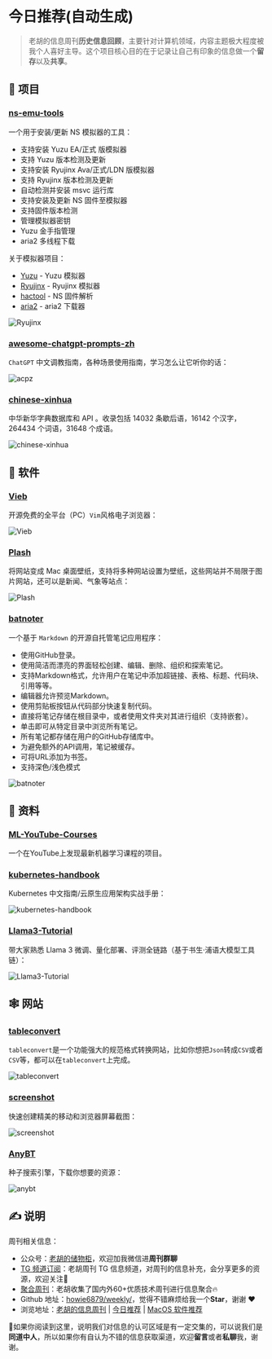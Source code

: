 # 今日推荐(自动生成)

> 老胡的信息周刊**历史信息回顾**，主要针对计算机领域，内容主题极大程度被我个人喜好主导。这个项目核心目的在于记录让自己有印象的信息做一个**留存**以及**共享**。


## 🎯 项目 

### [ns-emu-tools](https://github.com/triwinds/ns-emu-tools)

一个用于安装/更新 NS 模拟器的工具：
- 支持安装 Yuzu EA/正式 版模拟器
- 支持 Yuzu 版本检测及更新
- 支持安装 Ryujinx Ava/正式/LDN 版模拟器
- 支持 Ryujinx 版本检测及更新
- 自动检测并安装 msvc 运行库
- 支持安装及更新 NS 固件至模拟器
- 支持固件版本检测
- 管理模拟器密钥
- Yuzu 金手指管理
- aria2 多线程下载

关于模拟器项目：
- [Yuzu](https://github.com/yuzu-emu/yuzu)  \- Yuzu 模拟器
- [Ryujinx](https://github.com/Ryujinx/Ryujinx)  \- Ryujinx 模拟器
- [hactool](https://github.com/SciresM/hactool)  \- NS 固件解析
- [aria2](https://github.com/aria2/aria2)  \- aria2 下载器

![Ryujinx](https://images-1252557999.file.myqcloud.com/uPic/Ryujinx.png) 

### [awesome-chatgpt-prompts-zh](https://github.com/PlexPt/awesome-chatgpt-prompts-zh)

`ChatGPT` 中文调教指南，各种场景使用指南，学习怎么让它听你的话：

![acpz](https://images-1252557999.file.myqcloud.com/uPic/acpz.jpg) 

### [chinese-xinhua](https://github.com/pwxcoo/chinese-xinhua)

中华新华字典数据库和 API 。收录包括 14032 条歇后语，16142 个汉字，264434 个词语，31648 个成语。

![chinese-xinhua](https://images-1252557999.file.myqcloud.com/uPic/pOd5nk.png) 

## 🤖 软件 

### [Vieb](https://vieb.dev/)

开源免费的全平台（PC）`Vim`风格电子浏览器：

![Vieb](https://images-1252557999.file.myqcloud.com/uPic/BqyWaK.png) 

### [Plash](https://github.com/sindresorhus/Plash)

将网站变成 Mac 桌面壁纸，支持将多种网站设置为壁纸，这些网站并不局限于图片网站，还可以是新闻、气象等站点：

![Plash](https://images-1252557999.file.myqcloud.com/uPic/Plash.jpeg) 

### [batnoter](https://github.com/batnoter/batnoter)

一个基于 `Markdown` 的开源自托管笔记应用程序：

- 使用GitHub登录。
- 使用简洁而漂亮的界面轻松创建、编辑、删除、组织和探索笔记。
- 支持Markdown格式，允许用户在笔记中添加超链接、表格、标题、代码块、引用等等。
- 编辑器允许预览Markdown。
- 使用剪贴板按钮从代码部分快速复制代码。
- 直接将笔记存储在根目录中，或者使用文件夹对其进行组织（支持嵌套）。
- 单击即可从特定目录中浏览所有笔记。
- 所有笔记都存储在用户的GitHub存储库中。
- 为避免额外的API调用，笔记被缓存。
- 可将URL添加为书签。
- 支持深色/浅色模式

![batnoter](https://images-1252557999.file.myqcloud.com/uPic/batnoter.jpg) 

## 👀 资料 

### [ML-YouTube-Courses](https://github.com/dair-ai/ML-YouTube-Courses)

一个在YouTube上发现最新机器学习课程的项目。 

### [kubernetes-handbook](https://lib.jimmysong.io/kubernetes-handbook/)

Kubernetes 中文指南/云原生应用架构实战手册：

![kubernetes-handbook](https://images-1252557999.file.myqcloud.com/uPic/kubernetes-handbook.jpg) 

### [Llama3-Tutorial](https://github.com/SmartFlowAI/Llama3-Tutorial)

带大家熟悉 Llama 3 微调、量化部署、评测全链路（基于书生·浦语大模型工具链）：

![Llama3-Tutorial](https://images-1252557999.file.myqcloud.com/uPic/Llama3-Tutorial.jpg) 

## 🕸 网站 

### [tableconvert](https://tableconvert.com/)

`tableconvert`是一个功能强大的规范格式转换网站，比如你想把`Json`转成`CSV`或者`CSV`等，都可以在`tableconvert`上完成。

![tableconvert](https://images-1252557999.file.myqcloud.com/uPic/ruTm94.png) 

### [screenshot](https://screenshot.rocks/)

快速创建精美的移动和浏览器屏幕截图：

![screenshot](https://images-1252557999.file.myqcloud.com/uPic/screenshot.jpg) 

### [AnyBT](https://anybt.eth.limo/)

种子搜索引擎，下载你想要的资源：

![anybt](https://images-1252557999.file.myqcloud.com/uPic/anybt.jpg) 

## ✍️ 说明

周刊相关信息：

- 公众号：[老胡的储物柜](https://images-1252557999.file.myqcloud.com/uPic/ETIbMe.jpg)，欢迎加我微信进**周刊群聊**
- [TG 频道订阅](https://t.me/howie_weekly)：老胡周刊 TG 信息频道，对周刊的信息补充，会分享更多的资源，欢迎关注👏
- [聚合周刊](https://www.fre321.com/weekly)：老胡收集了国内外60+优质技术周刊进行信息聚合🔥
- Github 地址：[howie6879/weekly/](https://github.com/howie6879/weekly/)，觉得不错麻烦给我一个**Star**，谢谢 ❤️
- 浏览地址：[老胡的信息周刊](https://weekly.howie6879.com) | [今日推荐](https://weekly.howie6879.com/recommend/index.html) | [MacOS 软件推荐](https://weekly.howie6879.com/soft/mac.html)

🙌如果你阅读到这里，说明我们对信息的认可区域是有一定交集的，可以说我们是**同道中人**，所以如果你有自认为不错的信息获取渠道，欢迎**留言**或者**私聊**我，谢谢。
